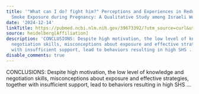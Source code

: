 ```yaml
---
title: '"What can I do? fight him?" Perceptions and Experiences in Reducing Secondhand
  Smoke Exposure during Pregnancy: A Qualitative Study among Israeli Women'
date: '2024-12-14'
linkTitle: https://pubmed.ncbi.nlm.nih.gov/39673392/?utm_source=curl&utm_medium=rss&utm_campaign=pubmed-2&utm_content=1FakS-2QOkCT8HsMOQP1bCRQ4YzyumYOmxmF0moLsQ3dFB1E9V&fc=20220326224207&ff=20241215171557&v=2.18.0.post9+e462414
source: heidelberg[Affiliation]
description: 'CONCLUSIONS: Despite high motivation, the low level of knowledge and
  negotiation skills, misconceptions about exposure and effective strategies, together
  with insufficient support, lead to behaviors resulting in high SHS ...'
disable_comments: true
---
```

CONCLUSIONS: Despite high motivation, the low level of knowledge and negotiation skills, misconceptions about exposure and effective strategies, together with insufficient support, lead to behaviors resulting in high SHS ...